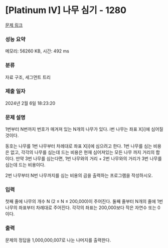 # [Platinum IV] 나무 심기 - 1280 

[문제 링크](https://www.acmicpc.net/problem/1280) 

### 성능 요약

메모리: 56260 KB, 시간: 492 ms

### 분류

자료 구조, 세그먼트 트리

### 제출 일자

2024년 2월 6일 18:23:20

### 문제 설명

<p>1번부터 N번까지 번호가 매겨져 있는 N개의 나무가 있다. i번 나무는 좌표 X[i]에 심어질 것이다.</p>

<p>동호는 나무를 1번 나무부터 차례대로 좌표 X[i]에 심으려고 한다. 1번 나무를 심는 비용은 없고, 각각의 나무를 심는데 드는 비용은 현재 심어져있는 모든 나무 까지 거리의 합이다. 만약 3번 나무를 심는다면, 1번 나무와의 거리 + 2번 나무와의 거리가 3번 나무를 심는데 드는 비용이다.</p>

<p>2번 나무부터 N번 나무까지를 심는 비용의 곱을 출력하는 프로그램을 작성하시오.</p>

### 입력 

 <p>첫째 줄에 나무의 개수 N (2 ≤ N ≤ 200,000)이 주어진다. 둘째 줄부터 N개의 줄에 1번 나무의 좌표부터 차례대로 주어진다. 각각의 좌표는 200,000보다 작은 자연수 또는 0이다.</p>

### 출력 

 <p>문제의 정답을 1,000,000,007로 나눈 나머지를 출력한다.</p>

